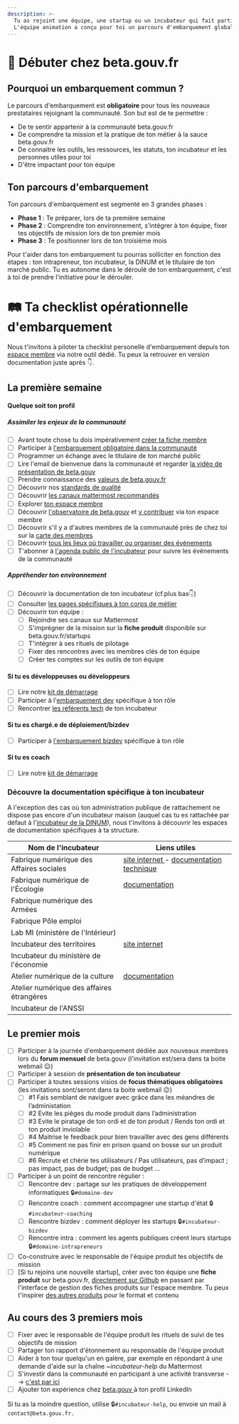 ```yaml
---
description: >-
  Tu as rejoint une équipe, une startup ou un incubateur qui fait partie du réseau beta.gouv.fr ? Cette page est prévue pour t'aider à embarquer dans la communauté ! 
  L'équipe animation a conçu pour toi un parcours d'embarquement global qui te permettra d'appréhender le plus efficacement possible ton nouveau rôle.
---
```


# 🐥 Débuter chez beta.gouv.fr

## Pourquoi un embarquement commun ?

Le parcours d'embarquement est **obligatoire** pour tous les nouveaux prestataires rejoignant la communauté. Son but est de te permettre :
- De te sentir appartenir à la communauté beta.gouv.fr
- De comprendre ta mission et la pratique de ton métier à la sauce beta.gouv.fr
- De connaitre les outils, les ressources, les statuts, ton incubateur et les personnes utiles pour toi
- D'être impactant pour ton équipe

## Ton parcours d'embarquement

Ton parcours d'embarquement est segmenté en 3 grandes phases :
- **Phase 1** : Te préparer, lors de ta première semaine 
- **Phase 2** : Comprendre ton environnement, s’intégrer à ton équipe, fixer tes objectifs de mission lors de ton premier mois
- **Phase 3** : Te positionner lors de ton troisième mois

Pour t'aider dans ton embarquement tu pourras solliciter en fonction des étapes : ton intrapreneur, ton incubateur, la DINUM et le titulaire de ton marché public.
Tu es autonome dans le déroulé de ton embarquement, c'est à toi de prendre l'initiative pour le dérouler.

# 🛤️ Ta checklist opérationnelle d'embarquement

Nous t'invitons à piloter ta checklist personelle d'embarquement depuis ton [espace membre](https://espace-membre.incubateur.net/dashboard) via notre outil dédié.
Tu peux la retrouver en version documentation juste après 👇.

## La première semaine

#### Quelque soit ton profil

##### Assimiler les enjeux de la communauté

* [ ] Avant toute chose tu dois impérativement [créer ta fiche membre](../../les-outils-de-la-communaute/espace-membre/premier-pas-indispensable-creer-ta-fiche-membre.md)
* [ ] Participer à [l'embarquement obligatoire dans la communauté](embarquement-dans-la-communaute.md)
* [ ] Programmer un échange avec le titulaire de ton marché public
* [ ] Lire l'email de bienvenue dans la communauté et regarder [la vidéo de présentation de beta.gouv](https://www.youtube.com/watch?v=TvFlxDMlbfo)
* [ ] Prendre connaissance des [valeurs de beta.gouv.fr](../../decouvrir-beta.gouv.fr/valeurs.md)
* [ ] Découvrir nos [standards de qualité ](../../gerer-son-produit/les-standards/)
* [ ] Découvrir [les canaux mattermost recommandés](../../les-outils-de-la-communaute/mattermost/canaux-recommandes.md)
* [ ] Explorer [ton espace membre](../../les-outils-de-la-communaute/espace-membre.md)
* [ ] Découvrir [l'observatoire de beta.gouv](https://espace-membre.incubateur.net/metabase) et [y contribuer](https://espace-membre.incubateur.net/) via ton espace membre
* [ ] Découvrir s'il y a d'autres membres de la communauté près de chez toi sur la [carte des membres](https://espace-membre.incubateur.net/map)
* [ ] Découvrir [tous les lieux où travailler ou organiser des événements](../vie-quotidienne-et-bien-etre/travailler-dans-les-lieux-partages/)
* [ ] T'abonner à [l'agenda public de l'incubateur](https://calendar.google.com/calendar/embed?src=0ieonqap1r5jeal5ugeuhoovlg%40group.calendar.google.com\&ctz=Europe/Paris) pour suivre les événements de la communauté

##### Appréhender ton environnement

* [ ] Découvrir la documentation de ton incubateur (cf.plus bas👇)
* [ ] Consulter [les pages spécifiques à ton corps de métier](../les-differents-metiers/)
* [ ] Découvrir ton équipe :
  * [ ] Rejoindre ses canaux sur Mattermost
  * [ ] S'imprégner de la mission sur la **fiche produit** disponible sur beta.gouv.fr/startups
  * [ ] T'intégrer à ses rituels de pilotage
  * [ ] Fixer des rencontres avec les membres clés de ton équipe
  * [ ] Créer tes comptes sur les outils de ton équipe

#### Si tu es développeuses ou développeurs

* [ ] Lire notre [kit de démarrage](../les-differents-metiers/developpeur.se/kit-de-demarrage.md)
* [ ] Participer à l'[embarquement dev](https://airtable.com/shrUCbUT72KtKefsu) spécifique à ton rôle
* [ ] Rencontrer [les référents tech](../../gerer-son-produit/gestion-au-quotidien/tech/to-do-liens-avec-les-referents-techs.md) de ton incubateur

#### Si tu es chargé.e de déploiement/bizdev

* [ ] Participer à [l'embarquement bizdev](https://airtable.com/appebTa6XsY6fDixm/shr5Uaqje8eV9BabU) spécifique à ton rôle

#### Si tu es coach

* [ ] Lire notre [kit de démarrage](../../gerer-sa-startup-detat-ou-de-territoires-au-quotidien/la-vie-dune-se/construction/kit-de-demarrage.md)

### Découvre la documentation spécifique à ton incubateur

A l'exception des cas où ton administration publique de rattachement ne dispose pas encore d'un incubateur maison (auquel cas tu es rattachée par défaut à l'[incubateur de la DINUM](../../decouvrir-les-guides-des-autres-incubateurs/incubateur-de-la-dinum/)), nous t'invitons à découvrir les espaces de documentation spécifiques à ta structure.

| Nom de l'incubateur                       | Liens utiles                                                                                                                                                        |
| ----------------------------------------- | ------------------------------------------------------------------------------------------------------------------------------------------------------------------- |
| Fabrique numérique des Affaires sociales  | [site internet ](https://www.fabrique.social.gouv.fr)- [documentation technique](https://github.com/SocialGouv/www/wiki/Social-Gouv-Tech-Welcome-Pack-%F0%9F%96%96) |
| Fabrique numérique de l'Écologie          | [documentation](https://fabrique-numerique.gitbook.io/guide/)                                                                                                       |
| Fabrique numérique des Armées             |                                                                                                                                                                     |
| Fabrique Pôle emploi                      |                                                                                                                                                                     |
| Lab MI (ministère de l'Intérieur)         |                                                                                                                                                                     |
| Incubateur des territoires                | [site internet](https://incubateur.anct.gouv.fr)                                                                                                                    |
| Incubateur du ministère de l'économie     |                                                                                                                                                                     |
| Atelier numérique de la culture           | [documentation](https://atelier-numerique.gitbook.io/atelier-numerique-le-guide/)                                                                                   |
| Atelier numérique des affaires étrangères |                                                                                                                                                                     |
| Incubateur de l'ANSSI                     |                                                                                                                                                                     |

## Le premier mois

* [ ] Participer à la journée d'embarquement dédiée aux nouveaux membres lors du **forum mensuel** de beta.gouv (l'invitation est/sera dans ta boite webmail 😉)
* [ ] Participer à session de **présentation de ton incubateur**
* [ ] Participer à toutes sessions visios de **focus thématiques obligatoires** (les invitations sont/seront dans ta boite webmail 😉)
  * [ ] #1 Fais semblant de naviguer avec grâce dans les méandres de l’administation
  * [ ] #2 Evite les pièges du mode produit dans l’administration
  * [ ] #3 Evite le piratage de ton ordi et de ton produit / Rends ton ordi et ton produit inviolable
  * [ ] #4 Maitrise le feedback pour bien travailler avec des gens différents
  * [ ] #5 Comment ne pas finir en prison quand on bosse sur un produit numérique
  * [ ] #6 Recrute et chérie tes utilisateurs / Pas utilisateurs, pas d’impact ; pas impact, pas de budget; pas de budget …
* [ ] Participer à un point de rencontre régulier :
  * [ ] Rencontre dev : partage sur les pratiques de développement informatiques 🔒`#domaine-dev`
  * [ ] Rencontre coach : comment accompagner une startup d'état 🔒`#incubateur-coaching`
  * [ ] Rencontre bizdev : comment déployer les startups 🔒`#incubateur-bizdev`
  * [ ] Rencontre intra : comment les agents publiques créent leurs startups 🔒`#domaine-intrapreneurs`
* [ ] Co-construire avec le responsable de l'équipe produit tes objectifs de mission
* [ ] \[Si tu rejoins une nouvelle startup], créer avec ton équipe une **fiche produit** sur beta.gouv.fr, [directement sur Github](https://github.com/betagouv/beta.gouv.fr/tree/master/content/_startups) en passant par l'interface de gestion des fiches produits sur l'espace membre. Tu peux t'inspirer [des autres produits](https://beta.gouv.fr/startups/) pour le format et contenu

## Au cours des 3 premiers mois

* [ ] Fixer avec le responsable de l'équipe produit les rituels de suivi de tes objectifs de mission
* [ ] Partager ton rapport d'étonnement au responsable de l'équipe produit
* [ ] Aider à ton tour quelqu'un en galère, par exemple en répondant à une demande d'aide sur la chaîne _\~incubateur-help_ du Mattermost
* [ ] S'investir dans la communauté en participant à une activité transverse --> [c'est par ici](../../solliciter-et-contribuer-a-la-communaute/je-contribue-a-la-communaute-to-do/)
* [ ] Ajouter ton expérience chez [beta.gouv ](https://www.linkedin.com/company/betagouv/?originalSubdomain=fr) à ton profil LinkedIn

Si tu as la moindre question, utilise 🔒`#incubateur-help`, ou envoie un mail à `contact@beta.gouv.fr.`
